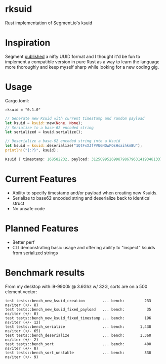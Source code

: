 # rksuid
 Rust implementation of Segment.io's ksuid

# Inspiration
Segment [published](https://segment.com/blog/a-brief-history-of-the-uuid/) a nifty UUID format and I thought it'd be fun to implement a compatible version in pure Rust as a way to learn the language more thoroughly and keep myself sharp while looking for a new coding gig. 

# Usage
Cargo.toml:
```
rksuid = "0.1.0"
```

```rust
// Generate new Ksuid with current timestamp and random payload
let ksuid = ksuid::new(None, None);
// Serialize to a base-62 encoded string
let serialized = ksuid.serialize();

// Deserialize a base-62 encoded string into a Ksuid
let ksuid = ksuid::deserialize("1QtFxXJfPVU6NOwPOsHsaihkm8U");
println!("{:?}", ksuid);
```
```rust
Ksuid { timestamp: 168582232, payload: 312509952699879867963141934813379438280 }
```



# Current Features
- Ability to specify timestamp and/or payload when creating new Ksuids.
- Serialize to base62 encoded string and deserialize back to identical struct
- No unsafe code

# Planned Features
- Better perf
- CLI demonstrating basic usage and offering ability to "inspect" ksuids from serialized strings

# Benchmark results
From my desktop with i9-9900k @ 3.6Ghz w/ 32G, sorts are on a 500 element vector:
```
test tests::bench_new_ksuid_creation        ... bench:         233 ns/iter (+/- 8)
test tests::bench_new_ksuid_fixed_payload   ... bench:          35 ns/iter (+/- 0)
test tests::bench_new_ksuid_fixed_timestamp ... bench:         196 ns/iter (+/- 12)
test tests::bench_serialize                 ... bench:       1,438 ns/iter (+/- 65)
test tests::bench_deserialize               ... bench:       1,360 ns/iter (+/- 2)
test tests::bench_sort                      ... bench:         400 ns/iter (+/- 8)
test tests::bench_sort_unstable             ... bench:         330 ns/iter (+/- 9)
```